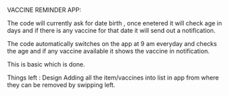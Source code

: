 
VACCINE REMINDER APP:

The code will currently ask for date birth , once enetered it will check age in days and if there is any vaccine for that date it will send out a notification.

The code automatically switches on the app at 9 am everyday and checks the age and if any vaccine available it shows the vaccine in notification.

This is basic which is done.

Things left : 
Design
Adding all the item/vaccines into list in app from where they can be removed by swipping left.